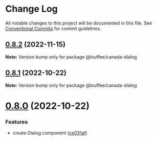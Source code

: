 # Change Log

All notable changes to this project will be documented in this file.
See [Conventional Commits](https://conventionalcommits.org) for commit guidelines.

## [0.8.2](https://github.com/louffee/canada-design-system/compare/v0.8.1...v0.8.2) (2022-11-15)

**Note:** Version bump only for package @louffee/canada-dialog

## [0.8.1](https://github.com/louffee/canada-design-system/compare/v0.8.0...v0.8.1) (2022-10-22)

**Note:** Version bump only for package @louffee/canada-dialog

# [0.8.0](https://github.com/louffee/canada-design-system/compare/v0.7.1...v0.8.0) (2022-10-22)

### Features

- create Dialog component ([ce031af](https://github.com/louffee/canada-design-system/commit/ce031af0fb22268b522b3babffea1d62d12a52b7))
